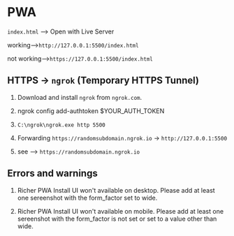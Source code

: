 # PWA

`index.html` --> Open with Live Server

working-->`http://127.0.0.1:5500/index.html`

not working-->`https://127.0.0.1:5500/index.html`

## HTTPS -> `ngrok` (Temporary HTTPS Tunnel)

1. Download and install `ngrok` from `ngrok.com`.

2. ngrok config add-authtoken $YOUR_AUTH_TOKEN

3. `C:\ngrok\ngrok.exe http 5500`

4. Forwarding  `https://randomsubdomain.ngrok.io` -> `http://127.0.0.1:5500`

5. see --> `https://randomsubdomain.ngrok.io`


## Errors and warnings

1. Richer PWA Install UI won't available on desktop. Please add at least one sereenshot with the form_factor set to wide.

2. Richer PWA Install UI won't available on mobile. Please add at least one sereenshot with the form_factor is not set or set to a value other than wide.
